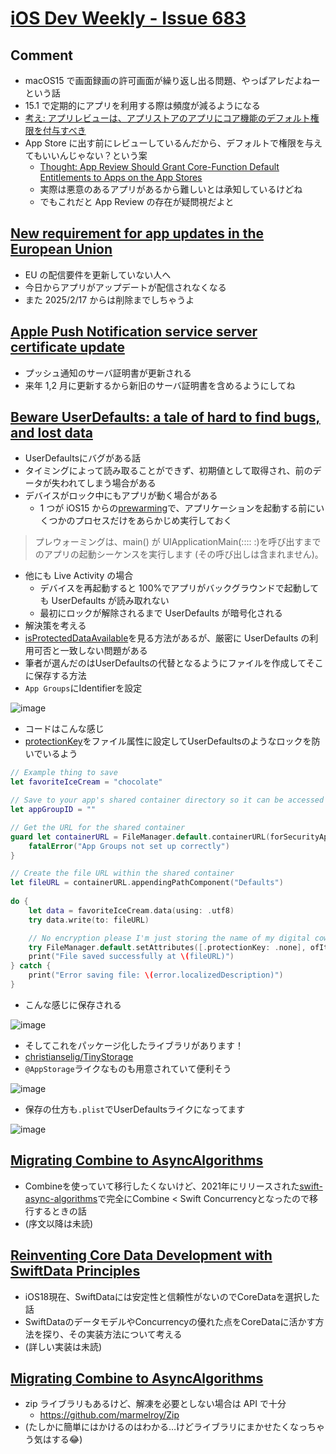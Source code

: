 # [iOS Dev Weekly - Issue 683](https://iosdevweekly.com/issues/683)

## Comment

- macOS15 で画面録画の許可画面が繰り返し出る問題、やっぱアレだよねーという話
- 15.1 で定期的にアプリを利用する際は頻度が減るようになる
- [考え: アプリレビューは、アプリストアのアプリにコア機能のデフォルト権限を付与すべき](https://blog.eternalstorms.at/2024/08/06/thought-app-review-should-grant-core-function-default-entitlements-to-apps-on-the-app-stores/?utm_campaign=iOS%20Dev%20Weekly&utm_medium=web&utm_source=iOS%20Dev%20Weekly%20Issue%20683)
- App Store に出す前にレビューしているんだから、デフォルトで権限を与えてもいいんじゃない？という案
  - [Thought: App Review Should Grant Core\-Function Default Entitlements to Apps on the App Stores](https://blog.eternalstorms.at/2024/08/06/thought-app-review-should-grant-core-function-default-entitlements-to-apps-on-the-app-stores/?utm_campaign=iOS%20Dev%20Weekly&utm_medium=web&utm_source=iOS%20Dev%20Weekly%20Issue%20683)
  - 実際は悪意のあるアプリがあるから難しいとは承知しているけどね
  - でもこれだと App Review の存在が疑問視だよと

## [New requirement for app updates in the European Union](https://developer.apple.com/news/?id=yfacfeal&utm_campaign=iOS%20Dev%20Weekly&utm_medium=web&utm_source=iOS%20Dev%20Weekly%20Issue%20683)

- EU の配信要件を更新していない人へ
- 今日からアプリがアップデートが配信されなくなる
- また 2025/2/17 からは削除までしちゃうよ

## [Apple Push Notification service server certificate update](https://developer.apple.com/news/?id=09za8wzy&utm_campaign=iOS%20Dev%20Weekly&utm_medium=web&utm_source=iOS%20Dev%20Weekly%20Issue%20683)

- プッシュ通知のサーバ証明書が更新される
- 来年 1,2 月に更新するから新旧のサーバ証明書を含めるようにしてね

## [Beware UserDefaults: a tale of hard to find bugs, and lost data](https://christianselig.com/2024/10/beware-userdefaults/?utm_campaign=iOS%20Dev%20Weekly&utm_medium=web&utm_source=iOS%20Dev%20Weekly%20Issue%20683)

- UserDefaultsにバグがある話
- タイミングによって読み取ることができず、初期値として取得され、前のデータが失われてしまう場合がある
- デバイスがロック中にもアプリが動く場合がある
  - 1 つが iOS15 からの[prewarming](https://developer.apple.com/documentation/uikit/app_and_environment/responding_to_the_launch_of_your_app/about_the_app_launch_sequence)で、アプリケーションを起動する前にいくつかのプロセスだけをあらかじめ実行しておく

> プレウォーミングは、main() が UIApplicationMain(:::: :)を呼び出すまでのアプリの起動シーケンスを実行します (その呼び出しは含まれません)。

- 他にも Live Activity の場合
  - デバイスを再起動すると 100%でアプリがバックグラウンドで起動しても UserDefaults が読み取れない
  - 最初にロックが解除されるまで UserDefaults が暗号化される
- 解決策を考える
- [isProtectedDataAvailable](https://developer.apple.com/documentation/uikit/uiapplication/1622925-isprotecteddataavailable)を見る方法があるが、厳密に UserDefaults の利用可否と一致しない問題がある
- 筆者が選んだのはUserDefaultsの代替となるようにファイルを作成してそこに保存する方法
- `App Groups`にIdentifierを設定

![image](https://i.imgur.com/nTZ8u0D.png)

- コードはこんな感じ
- [protectionKey](https://developer.apple.com/documentation/foundation/fileattributekey/1616632-protectionkey)をファイル属性に設定してUserDefaultsのようなロックを防いでいるよう

```swift
// Example thing to save
let favoriteIceCream = "chocolate"

// Save to your app's shared container directory so it can be accessed by other targets outside main
let appGroupID = ""

// Get the URL for the shared container
guard let containerURL = FileManager.default.containerURL(forSecurityApplicationGroupIdentifier: appGroupID) else {
    fatalError("App Groups not set up correctly")
}

// Create the file URL within the shared container
let fileURL = containerURL.appendingPathComponent("Defaults")
    
do {
    let data = favoriteIceCream.data(using: .utf8)
    try data.write(to: fileURL)

    // No encryption please I'm just storing the name of my digital cow Mister Moo
    try FileManager.default.setAttributes([.protectionKey: .none], ofItemAtPath: fileURL.path) // ここ.none -> 0 as NSNumberかも?
    print("File saved successfully at \(fileURL)")
} catch {
    print("Error saving file: \(error.localizedDescription)")
}
```

- こんな感じに保存される

![image](https://i.imgur.com/55vDdBS.png)

- そしてこれをパッケージ化したライブラリがあります！
- [christianselig/TinyStorage](https://github.com/christianselig/TinyStorage)
- `@AppStorage`ライクなものも用意されていて便利そう

![image](https://i.imgur.com/t7pnx0M.png)

- 保存の仕方も`.plist`でUserDefaultsライクになってます

![image](https://i.imgur.com/yUccTis.png)

## [Migrating Combine to AsyncAlgorithms](https://blog.jacobstechtavern.com/p/migrating-combine-to-asyncalgorithms?utm_campaign=iOS%20Dev%20Weekly&utm_medium=web&utm_source=iOS%20Dev%20Weekly%20Issue%20683)
- Combineを使っていて移行したくないけど、2021年にリリースされた[swift\-async\-algorithms](https://github.com/apple/swift-async-algorithms)で完全にCombine < Swift Concurrencyとなったので移行するときの話
- (序文以降は未読)

## [Reinventing Core Data Development with SwiftData Principles](https://fatbobman.com/en/posts/reinventing-core-data-development-with-swiftdata-principles/?utm_campaign=iOS%20Dev%20Weekly&utm_medium=web&utm_source=iOS%20Dev%20Weekly%20Issue%20683)
- iOS18現在、SwiftDataには安定性と信頼性がないのでCoreDataを選択した話
- SwiftDataのデータモデルやConcurrencyの優れた点をCoreDataに活かす方法を探り、その実装方法について考える
- (詳しい実装は未読)

## [Migrating Combine to AsyncAlgorithms](https://blog.jacobstechtavern.com/p/migrating-combine-to-asyncalgorithms?utm_campaign=iOS%20Dev%20Weekly&utm_medium=web&utm_source=iOS%20Dev%20Weekly%20Issue%20683)

- zip ライブラリもあるけど、解凍を必要としない場合は API で十分
  - https://github.com/marmelroy/Zip
- (たしかに簡単にはかけるのはわかる…けどライブラリにまかせたくなっちゃう気はする😂)
